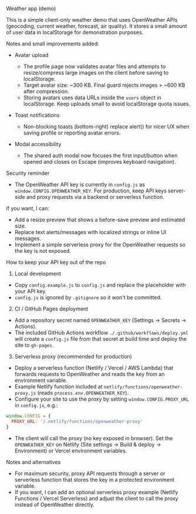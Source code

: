 Weather app (demo)

This is a simple client-only weather demo that uses OpenWeather APIs (geocoding, current weather, forecast, air quality). It stores a small amount of user data in localStorage for demonstration purposes.

Notes and small improvements added:

- Avatar upload
  - The profile page now validates avatar files and attempts to resize/compress large images on the client before saving to localStorage.
  - Target avatar size: ~300 KB. Final guard rejects images > ~600 KB after compression.
  - Storing avatars uses data URLs inside the `users` object in localStorage. Keep uploads small to avoid localStorage quota issues.

- Toast notifications
  - Non-blocking toasts (bottom-right) replace alert() for nicer UX when saving profile or reporting avatar errors.

- Modal accessibility
  - The shared auth modal now focuses the first input/button when opened and closes on Escape (improves keyboard navigation).

Security reminder
- The OpenWeather API key is currently in `config.js` as `window.CONFIG.OPENWEATHER_KEY`. For production, keep API keys server-side and proxy requests via a backend or serverless function.

If you want, I can:
- Add a resize preview that shows a before-save preview and estimated size.
- Replace text alerts/messages with localized strings or inline UI messages.
- Implement a simple serverless proxy for the OpenWeather requests so the key is not exposed.

How to keep your API key out of the repo

1) Local development
 - Copy `config.example.js` to `config.js` and replace the placeholder with your API key.
 - `config.js` is ignored by `.gitignore` so it won't be committed.

2) CI / GitHub Pages deployment
 - Add a repository secret named `OPENWEATHER_KEY` (Settings → Secrets → Actions).
 - The included GitHub Actions workflow `./.github/workflows/deploy.yml` will create a `config.js` file from that secret at build time and deploy the site to `gh-pages`.

3) Serverless proxy (recommended for production)
 - Deploy a serverless function (Netlify / Vercel / AWS Lambda) that forwards requests to OpenWeather and reads the key from an environment variable.
 - Example Netlify function included at `netlify/functions/openweather-proxy.js` (reads `process.env.OPENWEATHER_KEY`).
 - Configure your site to use the proxy by setting `window.CONFIG.PROXY_URL` in `config.js`, e.g.:

```js
window.CONFIG = {
  PROXY_URL: '/.netlify/functions/openweather-proxy'
}
```

 - The client will call the proxy (no key exposed in browser). Set the `OPENWEATHER_KEY` on Netlify (Site settings → Build & deploy → Environment) or Vercel environment variables.

Notes and alternatives
 - For maximum security, proxy API requests through a server or serverless function that stores the key in a protected environment variable.
 - If you want, I can add an optional serverless proxy example (Netlify Functions / Vercel Serverless) and adjust the client to call the proxy instead of OpenWeather directly.

